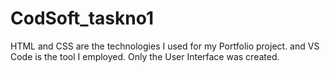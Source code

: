 # CodSoft_taskno1
HTML and CSS are the technologies I used for my Portfolio project. and VS Code is the tool I employed. Only the User Interface was created.

